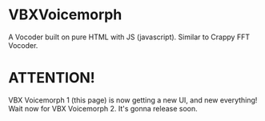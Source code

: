 # VBXVoicemorph
A Vocoder built on pure HTML with JS (javascript). Similar to Crappy FFT Vocoder.

# ATTENTION! 
VBX Voicemorph 1 (this page) is now getting a new UI, and new everything! Wait now for VBX Voicemorph 2. It's gonna release soon.
